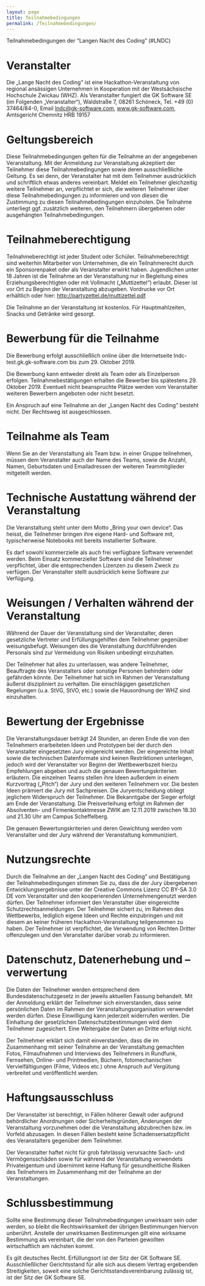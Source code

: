 ```yaml
---
layout: page
title: Teilnahmebedingungen
permalink: /Teilnahmebedingungen/
---
```


Teilnahmebedingungen der “Langen Nacht des Coding” (#LNDC) <br>

<h1>Veranstalter</h1> 

Die „Lange Nacht des Coding“ ist eine Hackathon-Veranstaltung von regional ansässigen Unternehmen in Kooperation mit der Westsächsische Hochschule Zwickau (WHZ). Als Veranstalter fungiert die GK Software SE (im Folgenden „Veranstalter“), Waldstraße 7, 08261 Schöneck, Tel. +49 (0) 37464/84-0, Email lndc@gk-software.com, www.gk-software.com, Amtsgericht Chemnitz HRB 19157 <br>

<h1>Geltungsbereich</h1> 

Diese Teilnahmebedingungen gelten für die Teilnahme an der angegebenen Veranstaltung. Mit der Anmeldung zur Veranstaltung akzeptiert der Teilnehmer diese Teilnahmebedingungen sowie deren ausschließliche Geltung. Es sei denn, der Veranstalter hat mit dem Teilnehmer ausdrücklich und schriftlich etwas anderes vereinbart. Meldet ein Teilnehmer gleichzeitig weitere Teilnehmer an, verpflichtet er sich, die weiteren Teilnehmer über diese Teilnahmebedingungen zu informieren und von diesen die Zustimmung zu diesen Teilnahmebedingungen einzuholen. Die Teilnahme unterliegt ggf. zusätzlich weiteren, den Teilnehmern übergebenen oder ausgehängten Teilnahmebedingungen. <br>

<h1>Teilnahmeberechtigung</h1> 

Teilnahmeberechtigt ist jeder Student oder Schüler. Teilnahmeberechtigt sind weiterhin Mitarbeiter von Unternehmen, die ein Teilnahmerecht durch ein Sponsorenpaket oder als Veranstalter erwirkt haben. Jugendlichen unter 18 Jahren ist die Teilnahme an der Veranstaltung nur in Begleitung eines Erziehungsberechtigten oder mit Vollmacht („Muttizettel“) erlaubt. Dieser ist vor Ort zu Beginn der Veranstaltung abzugeben. Vordrucke vor Ort erhältlich oder hier: http://partyzettel.de/muttizettel.pdf <br>

Die Teilnahme an der Veranstaltung ist kostenlos. Für Hauptmahlzeiten, Snacks und Getränke wird gesorgt. <br>

<h1>Bewerbung für die Teilnahme</h1> 

Die Bewerbung erfolgt ausschließlich online über die Internetseite lndc-test.gk.gk-software.com bis zum 29. Oktober 2019. <br>

Die Bewerbung kann entweder direkt als Team oder als Einzelperson erfolgen.
Teilnahmebestätigungen erhalten die Bewerber bis spätestens 29. Oktober 2019. Eventuell nicht beanspruchte Plätze werden vom Veranstalter weiteren Bewerbern angeboten oder nicht besetzt. <br>

Ein Anspruch auf eine Teilnahme an der „Langen Nacht des Coding“ besteht nicht. Der Rechtsweg ist ausgeschlossen. <br>

<h1>Teilnahme als Team</h1> 

Wenn Sie an der Veranstaltung als Team bzw. in einer Gruppe teilnehmen, müssen dem Veranstalter auch der Name des Teams, sowie die Anzahl, Namen, Geburtsdaten und Emailadressen der weiteren Teammitglieder mitgeteilt werden. <br>

<h1>Technische Austattung während der Veranstaltung</h1> 

Die Veranstaltung steht unter dem Motto „Bring your own device“. Das heisst, die Teilnehmer bringen ihre eigene Hard- und Software mit, typischerweise Notebooks mit bereits installierter Software. <br>

Es darf sowohl kommerzielle als auch frei verfügbare Software verwendet werden. Beim Einsatz kommerzieller Software sind die Teilnehmer verpflichtet, über die entsprechenden Lizenzen zu diesem Zweck zu verfügen. Der Veranstalter stellt ausdrücklich keine Software zur Verfügung. <br>

<h1>Weisungen / Verhalten während der Veranstaltung</h1> 

Während der Dauer der Veranstaltung sind der Veranstalter, deren gesetzliche Vertreter und Erfüllungsgehilfen dem Teilnehmer gegenüber weisungsbefugt. Weisungen des die Veranstaltung durchführenden Personals sind zur Vermeidung von Risiken unbedingt einzuhalten. <br>

Der Teilnehmer hat alles zu unterlassen, was andere Teilnehmer, Beauftragte des Veranstalters oder sonstige Personen behindern oder gefährden könnte. Der Teilnehmer hat sich im Rahmen der Veranstaltung äußerst diszipliniert zu verhalten. Die einschlägigen gesetzlichen Regelungen (u.a. StVG, StVO, etc.) sowie die Hausordnung der WHZ sind einzuhalten. <br>

<h1>Bewertung der Ergebnisse</h1> 

Die Veranstaltungsdauer beträgt 24 Stunden, an deren Ende die von den Teilnehmern erarbeiteten Ideen und Prototypen bei der durch den Veranstalter eingesetzten Jury eingereicht werden. Der eingereichte Inhalt sowie die technischen Datenformate sind keinen Restriktionen unterlegen, jedoch wird der Veranstalter vor Beginn der Wettbewerbszeit hierzu Empfehlungen abgeben und auch die genauen Bewertungskriterien erläutern. Die einzelnen Teams stellen ihre Ideen außerdem in einem Kurzvortrag („Pitch“) der Jury und den weiteren Teilnehmern vor. Die besten Ideen prämiert die Jury mit Sachpreisen. Die Juryentscheidung obliegt jeglichem Widerspruch der Teilnehmer. Die Bekanntgabe der Sieger erfolgt am Ende der Veranstaltung. Die Preisverleihung erfolgt im Rahmen der Absolventen- und Firmenkontaktmesse ZWIK am 12.11.2019 zwischen 18.30 und 21.30 Uhr am Campus Scheffelberg. <br>

Die genauen Bewertungskriterien und deren Gewichtung werden vom Veranstalter und der Jury während der Veranstaltung kommuniziert. <br>

<h1>Nutzungsrechte</h1> 

Durch die Teilnahme an der „Langen Nacht des Coding“ und Bestätigung der Teilnahmebedingungen stimmen Sie zu, dass die der Jury übergebenen Entwicklungsergebnisse unter der Creative Commons Lizenz CC BY-SA 3.0 DE vom Veranstalter und den kooperierenden Unternehmengenutzt werden dürfen. Der Teilnehmer informiert den Veranstalter über eingereichte Schutzrechtsanmeldungen. Der Teilnehmer sichert zu, im Rahmen des Wettbewerbs, lediglich eigene Ideen und Rechte einzubringen und mit diesem an keiner früheren Hackathon-Veranstaltung teilgenommen zu haben. Der Teilnehmer ist verpflichtet, die Verwendung von Rechten Dritter offenzulegen und den Veranstalter darüber vorab zu informieren. <br>

<h1>Datenschutz, Datenerhebung und –verwertung</h1> 

Die Daten der Teilnehmer werden entsprechend dem Bundesdatenschutzgesetz in der jeweils aktuellen Fassung behandelt. Mit der Anmeldung erklärt der Teilnehmer sich einverstanden, dass seine persönlichen Daten im Rahmen der Veranstaltungsorganisation verwendet werden dürfen. Diese Einwilligung kann jederzeit widerrufen werden. Die Einhaltung der gesetzlichen Datenschutzbestimmungen wird dem Teilnehmer zugesichert. Eine Weitergabe der Daten an Dritte erfolgt nicht. <br>

Der Teilnehmer erklärt sich damit einverstanden, dass die im Zusammenhang mit seiner Teilnahme an der Veranstaltung gemachten Fotos, Filmaufnahmen und Interviews des Teilnehmers in Rundfunk, Fernsehen, Online- und Printmedien, Büchern, fotomechanischen Vervielfältigungen (Filme, Videos etc.) ohne Anspruch auf Vergütung verbreitet und veröffentlicht werden. <br>

<h1>Haftungsausschluss</h1> 

Der Veranstalter ist berechtigt, in Fällen höherer Gewalt oder aufgrund behördlicher Anordnungen oder Sicherheitsgründen, Änderungen der Veranstaltung vorzunehmen oder die Veranstaltung abzubrechen bzw. im Vorfeld abzusagen. In diesen Fällen besteht keine Schadensersatzpflicht des Veranstalters gegenüber dem Teilnehmer. <br>

Der Veranstalter haftet nicht für grob fahrlässig verursachte Sach- und Vermögensschäden sowie für während der Veranstaltung verwendets Privateigentum und übernimmt keine Haftung für gesundheitliche Risiken des Teilnehmers im Zusammenhang mit der Teilnahme an der Veranstaltungen. <br>

<h1>Schlussbestimmung</h1> 

Sollte eine Bestimmung dieser Teilnahmebedingungen unwirksam sein oder werden, so bleibt die Rechtswirksamkeit der übrigen Bestimmungen hiervon unberührt. Anstelle der unwirksamen Bestimmungen gilt eine wirksame Bestimmung als vereinbart, die der von den Parteien gewollten wirtschaftlich am nächsten kommt. <br>

Es gilt deutsches Recht. Erfüllungsort ist der Sitz der GK Software SE. Ausschließlicher Gerichtsstand für alle sich aus diesem Vertrag ergebenden Streitigkeiten, soweit eine solche Gerichtsstandsvereinbarung zulässig ist, ist der Sitz der GK Software SE. <br>


